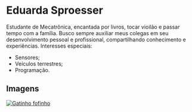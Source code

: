 # Eduarda Sproesser
Estudante de Mecatrônica, encantada por livros, tocar vioilão e passar tempo com a família. Busco sempre auxiliar meus colegas em seu desenvolvimento pessoal e profissional, compartilhando conhecimento e experiências.
Interesses especiais:
 - Sensores;
 - Veículos terrestres;
 - Programação.
 
 ## Imagens
 
 [![Gatinho fofinho](https://mega.ibxk.com.br/2020/12/21/21083401963020.jpg?ims=610x)](https://www.youtube.com/watch?v=dQw4w9WgXcQ)

